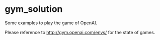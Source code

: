 # gym_solution
Some examples to play the game of OpenAI.

Please reference to http://gym.openai.com/envs/ for the state of games.

